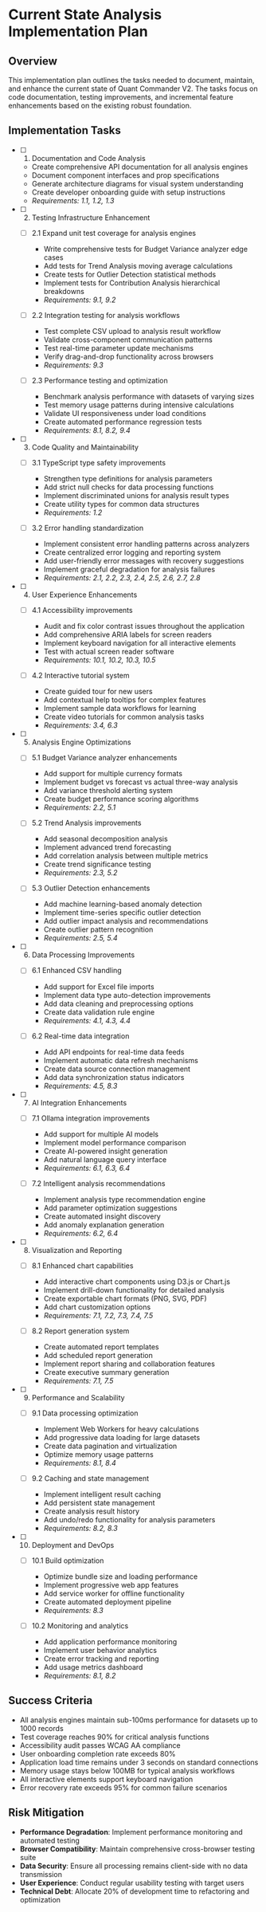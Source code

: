 # Current State Analysis Implementation Plan

## Overview

This implementation plan outlines the tasks needed to document, maintain, and enhance the current state of Quant Commander V2. The tasks focus on code documentation, testing improvements, and incremental feature enhancements based on the existing robust foundation.

## Implementation Tasks

- [ ] 1. Documentation and Code Analysis
  - Create comprehensive API documentation for all analysis engines
  - Document component interfaces and prop specifications
  - Generate architecture diagrams for visual system understanding
  - Create developer onboarding guide with setup instructions
  - _Requirements: 1.1, 1.2, 1.3_

- [ ] 2. Testing Infrastructure Enhancement
  - [ ] 2.1 Expand unit test coverage for analysis engines
    - Write comprehensive tests for Budget Variance analyzer edge cases
    - Add tests for Trend Analysis moving average calculations
    - Create tests for Outlier Detection statistical methods
    - Implement tests for Contribution Analysis hierarchical breakdowns
    - _Requirements: 9.1, 9.2_

  - [ ] 2.2 Integration testing for analysis workflows
    - Test complete CSV upload to analysis result workflow
    - Validate cross-component communication patterns
    - Test real-time parameter update mechanisms
    - Verify drag-and-drop functionality across browsers
    - _Requirements: 9.3_

  - [ ] 2.3 Performance testing and optimization
    - Benchmark analysis performance with datasets of varying sizes
    - Test memory usage patterns during intensive calculations
    - Validate UI responsiveness under load conditions
    - Create automated performance regression tests
    - _Requirements: 8.1, 8.2, 9.4_

- [ ] 3. Code Quality and Maintainability
  - [ ] 3.1 TypeScript type safety improvements
    - Strengthen type definitions for analysis parameters
    - Add strict null checks for data processing functions
    - Implement discriminated unions for analysis result types
    - Create utility types for common data structures
    - _Requirements: 1.2_

  - [ ] 3.2 Error handling standardization
    - Implement consistent error handling patterns across analyzers
    - Create centralized error logging and reporting system
    - Add user-friendly error messages with recovery suggestions
    - Implement graceful degradation for analysis failures
    - _Requirements: 2.1, 2.2, 2.3, 2.4, 2.5, 2.6, 2.7, 2.8_

- [ ] 4. User Experience Enhancements
  - [ ] 4.1 Accessibility improvements
    - Audit and fix color contrast issues throughout the application
    - Add comprehensive ARIA labels for screen readers
    - Implement keyboard navigation for all interactive elements
    - Test with actual screen reader software
    - _Requirements: 10.1, 10.2, 10.3, 10.5_

  - [ ] 4.2 Interactive tutorial system
    - Create guided tour for new users
    - Add contextual help tooltips for complex features
    - Implement sample data workflows for learning
    - Create video tutorials for common analysis tasks
    - _Requirements: 3.4, 6.3_

- [ ] 5. Analysis Engine Optimizations
  - [ ] 5.1 Budget Variance analyzer enhancements
    - Add support for multiple currency formats
    - Implement budget vs forecast vs actual three-way analysis
    - Add variance threshold alerting system
    - Create budget performance scoring algorithms
    - _Requirements: 2.2, 5.1_

  - [ ] 5.2 Trend Analysis improvements
    - Add seasonal decomposition analysis
    - Implement advanced trend forecasting
    - Add correlation analysis between multiple metrics
    - Create trend significance testing
    - _Requirements: 2.3, 5.2_

  - [ ] 5.3 Outlier Detection enhancements
    - Add machine learning-based anomaly detection
    - Implement time-series specific outlier detection
    - Add outlier impact analysis and recommendations
    - Create outlier pattern recognition
    - _Requirements: 2.5, 5.4_

- [ ] 6. Data Processing Improvements
  - [ ] 6.1 Enhanced CSV handling
    - Add support for Excel file imports
    - Implement data type auto-detection improvements
    - Add data cleaning and preprocessing options
    - Create data validation rule engine
    - _Requirements: 4.1, 4.3, 4.4_

  - [ ] 6.2 Real-time data integration
    - Add API endpoints for real-time data feeds
    - Implement automatic data refresh mechanisms
    - Create data source connection management
    - Add data synchronization status indicators
    - _Requirements: 4.5, 8.3_

- [ ] 7. AI Integration Enhancements
  - [ ] 7.1 Ollama integration improvements
    - Add support for multiple AI models
    - Implement model performance comparison
    - Create AI-powered insight generation
    - Add natural language query interface
    - _Requirements: 6.1, 6.3, 6.4_

  - [ ] 7.2 Intelligent analysis recommendations
    - Implement analysis type recommendation engine
    - Add parameter optimization suggestions
    - Create automated insight discovery
    - Add anomaly explanation generation
    - _Requirements: 6.2, 6.4_

- [ ] 8. Visualization and Reporting
  - [ ] 8.1 Enhanced chart capabilities
    - Add interactive chart components using D3.js or Chart.js
    - Implement drill-down functionality for detailed analysis
    - Create exportable chart formats (PNG, SVG, PDF)
    - Add chart customization options
    - _Requirements: 7.1, 7.2, 7.3, 7.4, 7.5_

  - [ ] 8.2 Report generation system
    - Create automated report templates
    - Add scheduled report generation
    - Implement report sharing and collaboration features
    - Create executive summary generation
    - _Requirements: 7.1, 7.5_

- [ ] 9. Performance and Scalability
  - [ ] 9.1 Data processing optimization
    - Implement Web Workers for heavy calculations
    - Add progressive data loading for large datasets
    - Create data pagination and virtualization
    - Optimize memory usage patterns
    - _Requirements: 8.1, 8.4_

  - [ ] 9.2 Caching and state management
    - Implement intelligent result caching
    - Add persistent state management
    - Create analysis result history
    - Add undo/redo functionality for analysis parameters
    - _Requirements: 8.2, 8.3_

- [ ] 10. Deployment and DevOps
  - [ ] 10.1 Build optimization
    - Optimize bundle size and loading performance
    - Implement progressive web app features
    - Add service worker for offline functionality
    - Create automated deployment pipeline
    - _Requirements: 8.3_

  - [ ] 10.2 Monitoring and analytics
    - Add application performance monitoring
    - Implement user behavior analytics
    - Create error tracking and reporting
    - Add usage metrics dashboard
    - _Requirements: 8.1, 8.2_

## Success Criteria

- All analysis engines maintain sub-100ms performance for datasets up to 1000 records
- Test coverage reaches 90% for critical analysis functions
- Accessibility audit passes WCAG AA compliance
- User onboarding completion rate exceeds 80%
- Application load time remains under 3 seconds on standard connections
- Memory usage stays below 100MB for typical analysis workflows
- All interactive elements support keyboard navigation
- Error recovery rate exceeds 95% for common failure scenarios

## Risk Mitigation

- **Performance Degradation**: Implement performance monitoring and automated testing
- **Browser Compatibility**: Maintain comprehensive cross-browser testing suite
- **Data Security**: Ensure all processing remains client-side with no data transmission
- **User Experience**: Conduct regular usability testing with target users
- **Technical Debt**: Allocate 20% of development time to refactoring and optimization
